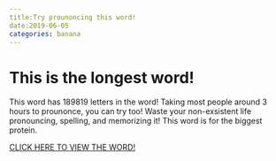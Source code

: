```yaml
---
title:Try prounoncing this word!
date:2019-06-05
categories: banana
---
```


# This is the longest word!
This word has 189819 letters in the word! Taking most people around 3 hours to prounonce, you can try too! Waste your non-exsistent life pronouncing, spelling, and memorizing it! This word is for the biggest protein.

[CLICK HERE TO VIEW THE WORD!](/iii/2019/06/05/tt.txt)
